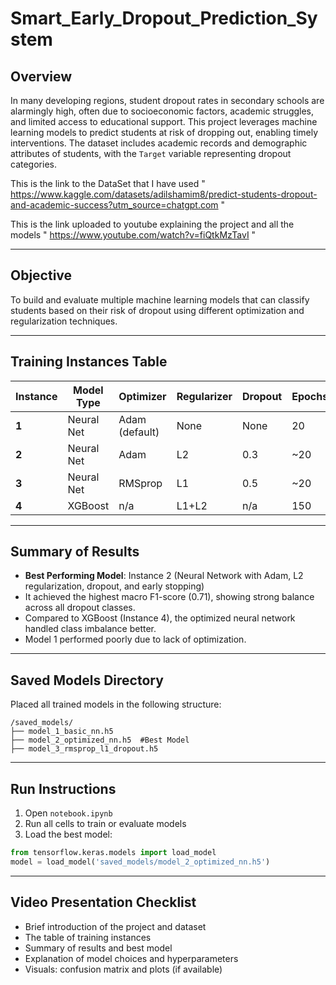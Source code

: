 # Smart_Early_Dropout_Prediction_System

##  Overview

In many developing regions, student dropout rates in secondary schools are alarmingly high, often due to socioeconomic factors, academic struggles, and limited access to educational support. This project leverages machine learning models to predict students at risk of dropping out, enabling timely interventions. The dataset includes academic records and demographic attributes of students, with the `Target` variable representing dropout categories.

This is the link to the DataSet that I have used " https://www.kaggle.com/datasets/adilshamim8/predict-students-dropout-and-academic-success?utm_source=chatgpt.com "

This is the link uploaded to youtube explaining the project and all the models " https://www.youtube.com/watch?v=fiQtkMzTavI "

---

##  Objective

To build and evaluate multiple machine learning models that can classify students based on their risk of dropout using different optimization and regularization techniques.

---

##  Training Instances Table

| Instance | Model Type | Optimizer      | Regularizer | Dropout | Epochs | Early Stopping | Learning Rate | Accuracy | F1 (macro) |
| -------- | ---------- | -------------- | ----------- | ------- | ------ | -------------- | ------------- | -------- | ---------- |
| **1**    | Neural Net | Adam (default) | None        | None    | 20     |  No           | Default       | 36%      | 0.35       |
| **2**    | Neural Net | Adam           | L2          | 0.3     | \~20   |  Yes          | 0.001         | **78%**  | **0.71**   |
| **3**    | Neural Net | RMSprop        | L1          | 0.5     | \~20   |  Yes          | 0.0005        | 77%      | 0.68       |
| **4**    | XGBoost    | n/a            | L1+L2       | n/a     | 150    |  (Native)     | 0.1           | **78%**  | 0.70       |

---

##  Summary of Results

* **Best Performing Model**: Instance 2 (Neural Network with Adam, L2 regularization, dropout, and early stopping)
* It achieved the highest macro F1-score (0.71), showing strong balance across all dropout classes.
* Compared to XGBoost (Instance 4), the optimized neural network handled class imbalance better.
* Model 1 performed poorly due to lack of optimization.

---

##  Saved Models Directory

Placed all trained models in the following structure:

```
/saved_models/
├── model_1_basic_nn.h5
├── model_2_optimized_nn.h5  #Best Model
├── model_3_rmsprop_l1_dropout.h5
```

---

##  Run Instructions

1. Open `notebook.ipynb`
2. Run all cells to train or evaluate models
3. Load the best model:

```python
from tensorflow.keras.models import load_model
model = load_model('saved_models/model_2_optimized_nn.h5')
```

---

##  Video Presentation Checklist

* Brief introduction of the project and dataset
* The table of training instances
* Summary of results and best model
* Explanation of model choices and hyperparameters
* Visuals: confusion matrix and plots (if available)
